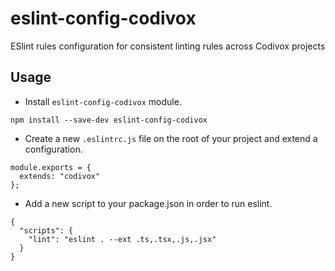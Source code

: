 # eslint-config-codivox

ESlint rules configuration for consistent linting rules across Codivox projects

## Usage

 - Install `eslint-config-codivox` module.

```
npm install --save-dev eslint-config-codivox
```

 - Create a new `.eslintrc.js` file on the root of your project and extend a configuration.

```
module.exports = {
  extends: "codivox"
};
```

 - Add a new script to your package.json in order to run eslint.

```
{
  "scripts": {
    "lint": "eslint . --ext .ts,.tsx,.js,.jsx"
  }
}
```
